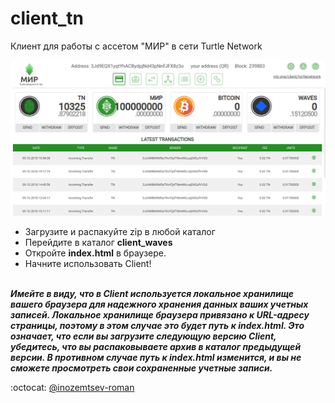# client_tn

Клиент для работы с ассетом "МИР" в сети Turtle Network
</br>
<p align="center">
  <img src="https://github.com/mir-one/client_tn/blob/master/tn_wallet.png">
</p>

* Загрузите и распакуйте zip в любой каталог
* Перейдите в каталог **client_waves**
* Откройте **index.html** в браузере.
* Начните использовать Client!
</br></br>

**_Имейте в виду, что в Client используется локальное хранилище вашего браузера для надежного хранения данных ваших учетных записей. Локальное хранилище браузера привязано к URL-адресу страницы, поэтому в этом случае это будет путь к index.html. Это означает, что если вы загрузите следующую версию Client, убедитесь, что вы распаковываете архив в каталог предыдущей версии. В противном случае путь к index.html изменится, и вы не сможете просмотреть свои сохраненные учетные записи._**

:octocat: [@inozemtsev-roman](https://github.com/inozemtsev-roman)
